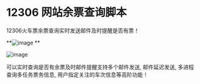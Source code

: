 # 12306 网站余票查询脚本

12306火车票余票查询实时发送邮件及时提醒是否有票！

**![image](https://github.com/user-attachments/assets/dace2c02-6908-45ca-87a5-6baa9d0db589)
**

![image](https://github.com/user-attachments/assets/47ed3116-e5ba-48eb-8ce4-938ac5ac3ae8)

可以实时查询是否有余票及时邮件提醒支持多个邮件发送, 邮件延迟发送, 多进程查询多任务票务信息, 用户指定关注的车次信息等高阶功能！
